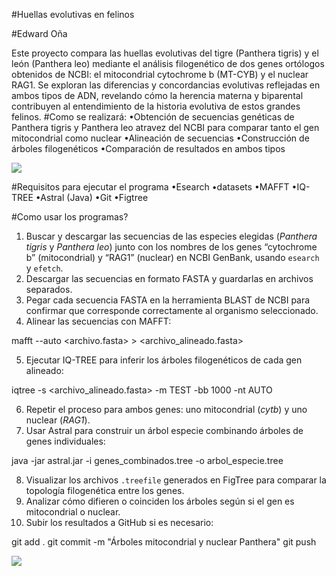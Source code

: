 
#Huellas evolutivas en felinos

#Edward Oña

Este proyecto compara las huellas evolutivas del tigre (Panthera tigris) y el león (Panthera leo) mediante el análisis filogenético de dos genes ortólogos obtenidos de NCBI:
el mitocondrial cytochrome b (MT-CYB) y el nuclear RAG1. Se exploran las diferencias y concordancias evolutivas reflejadas en ambos tipos de ADN, revelando cómo la herencia
materna y biparental contribuyen al entendimiento de la historia evolutiva de estos grandes felinos.
#Como se realizará:
•Obtención de secuencias genéticas de Panthera tigris y Panthera leo atravez del NCBI para comparar tanto el gen mitocondrial como nuclear
•Alineación de secuencias
•Construcción de árboles filogenéticos
•Comparación de resultados en ambos tipos

![ ](https://cdn.pixabay.com/photo/2018/01/09/10/56/animal-3071324_1280.jpg)

#Requisitos para ejecutar el programa
•Esearch
•datasets
•MAFFT
•IQ-TREE
•Astral (Java)
•Git
•Figtree

#Como usar los programas?
1. Buscar y descargar las secuencias de las especies elegidas (*Panthera tigris* y *Panthera leo*) junto con los nombres de los genes “cytochrome b” (mitocondrial) y “RAG1” (nuclear) en NCBI GenBank, usando `esearch` y `efetch`.
2. Descargar las secuencias en formato FASTA y guardarlas en archivos separados.
3. Pegar cada secuencia FASTA en la herramienta BLAST de NCBI para confirmar que corresponde correctamente al organismo seleccionado.
4. Alinear las secuencias con MAFFT:

mafft --auto <archivo.fasta> > <archivo_alineado.fasta>

5. Ejecutar IQ-TREE para inferir los árboles filogenéticos de cada gen alineado:

iqtree -s <archivo_alineado.fasta> -m TEST -bb 1000 -nt AUTO

6. Repetir el proceso para ambos genes: uno mitocondrial (*cytb*) y uno nuclear (*RAG1*).
7. Usar Astral para construir un árbol especie combinando árboles de genes individuales:

java -jar astral.jar -i genes_combinados.tree -o arbol_especie.tree

8. Visualizar los archivos `.treefile` generados en FigTree para comparar la topología filogenética entre los genes.
9. Analizar cómo difieren o coinciden los árboles según si el gen es mitocondrial o nuclear.
10. Subir los resultados a GitHub si es necesario:

git add .
git commit -m "Árboles mitocondrial y nuclear Panthera"
git push


![ ](https://www.petdarling.com/wp-content/uploads/2020/11/felinos-salvajes.jpg)
